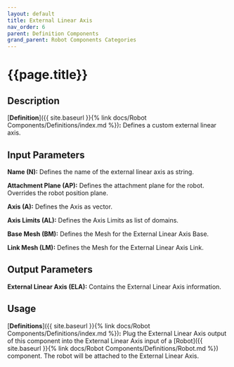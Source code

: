 ```yaml
---
layout: default
title: External Linear Axis
nav_order: 6
parent: Definition Components
grand_parent: Robot Components Categories
---
```


# **{{page.title}}**

## **Description**

[**Definition**]({{ site.baseurl }}{% link docs/Robot Components/Definitions/index.md %})**:** 
Defines a custom external linear axis.

## **Input Parameters**

**Name (N):** Defines the name of the external linear axis as string.

**Attachment Plane (AP):** Defines the attachment plane for the robot. Overrides the robot position plane.

**Axis (A):** Defines the Axis as vector.

**Axis Limits (AL):** Defines the Axis Limits as list of domains.

**Base Mesh (BM):** Defines the Mesh for the External Linear Axis Base.

**Link Mesh (LM):** Defines the Mesh for the External Linear Axis Link.

## **Output Parameters**

**External Linear Axis (ELA):** Contains the External Linear Axis information.

## **Usage**

[**Definitions**]({{ site.baseurl }}{% link docs/Robot Components/Definitions/index.md %})**:** Plug the External Linear Axis output of this component into the External Linear Axis input of a [Robot]({{ site.baseurl }}{% link docs/Robot Components/Definitions/Robot.md %}) component. The robot will be attached to the External Linear Axis.
